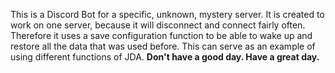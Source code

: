 This is a Discord Bot for a specific, unknown, mystery server. It is created to work on one server, because it will disconnect and connect fairly often. Therefore it uses a save configuration function to be able to wake up and restore all the data that was used before. This can serve as an example of using different functions of JDA.
__Don't have a good day.
Have a great day.__
